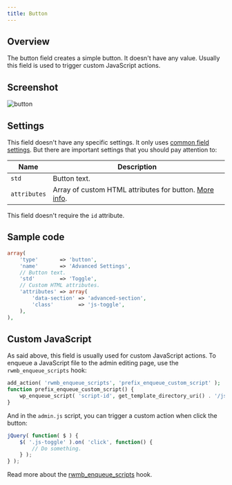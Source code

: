 ```yaml
---
title: Button
---
```


## Overview

The button field creates a simple button. It doesn't have any value. Usually this field is used to trigger custom JavaScript actions.

## Screenshot

![button](https://i.imgur.com/9ciaST1.png)

## Settings

This field doesn't have any specific settings. It only uses [common field settings](/field-settings/). But there are important settings that you should pay attention to:

Name | Description
--- | ---
`std` | Button text.
`attributes` | Array of custom HTML attributes for button. [More info](/custom-attributes/).

This field doesn't require the `id` attribute.

## Sample code

```php
array(
    'type'       => 'button',
    'name'       => 'Advanced Settings',
    // Button text.
    'std'        => 'Toggle',
    // Custom HTML attributes.
    'attributes' => array(
        'data-section' => 'advanced-section',
        'class'        => 'js-toggle',
    ),
),
```

## Custom JavaScript

As said above, this field is usually used for custom JavaScript actions. To enqueue a JavaScript file to the admin editing page, use the `rwmb_enqueue_scripts` hook:

```php
add_action( 'rwmb_enqueue_scripts', 'prefix_enqueue_custom_script' );
function prefix_enqueue_custom_script() {
    wp_enqueue_script( 'script-id', get_template_directory_uri() . '/js/admin.js', array( 'jquery' ), '', true );
}
```

And in the `admin.js` script, you can trigger a custom action when click the button:

```js
jQuery( function( $ ) {
    $( '.js-toggle' ).on( 'click', function() {
        // Do something.
    } );
} );
```

Read more about the [rwmb_enqueue_scripts](/actions/) hook.